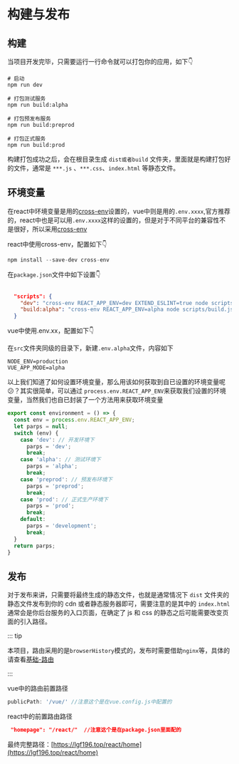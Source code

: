 # 构建与发布

## 构建

当项目开发完毕，只需要运行一行命令就可以打包你的应用，如下:point_down:

``` shell
# 启动
npm run dev

# 打包测试服务
npm run build:alpha

# 打包预发布服务
npm run build:preprod

# 打包正式服务
npm run build:prod
```

构建打包成功之后，会在根目录生成 `dist或者build` 文件夹，里面就是构建打包好的文件，通常是 `***.js` 、`***.css`、`index.html` 等静态文件。

##  环境变量

在react中环境变量是用的[cross-env](https://github.com/kentcdodds/cross-env)设置的，vue中则是用的`.env.xxxx`,官方推荐的，react中也是可以用`.env.xxxx`这样的设置的，但是对于不同平台的兼容性不是很好，所以采用[cross-env](https://github.com/kentcdodds/cross-env)

react中使用cross-env，配置如下:point_down:

``` js
npm install --save-dev cross-env
```

在`package.json`文件中如下设置:point_down:

```json

  "scripts": {
    "dev": "cross-env REACT_APP_ENV=dev EXTEND_ESLINT=true node scripts/start.js",
    "build:alpha": "cross-env REACT_APP_ENV=alpha node scripts/build.js"
  }
```

vue中使用.env.xx，配置如下:point_down:

在`src`文件夹同级的目录下，新建`.env.alpha`文件，内容如下

```
NODE_ENV=production
VUE_APP_MODE=alpha
```

以上我们知道了如何设置环境变量，那么用该如何获取到自已设置的环境变量呢:confused:？其实很简单，可以通过 `process.env.REACT_APP_ENV`来获取我们设置的环境变量，当然我们也自已封装了一个方法用来获取环境变量

``` js
export const environment = () => {
  const env = process.env.REACT_APP_ENV;
  let parps = null;
  switch (env) {
    case 'dev': // 开发环境下
      parps = 'dev';
      break;
    case 'alpha': // 测试环境下
      parps = 'alpha';
      break;
    case 'preprod': // 预发布环境下
      parps = 'preprod';
      break;
    case 'prod': // 正式生产环境下
      parps = 'prod';
      break;
    default:
      parps = 'development';
      break;
  }
  return parps;
}
```

## 发布

对于发布来讲，只需要将最终生成的静态文件，也就是通常情况下 `dist` 文件夹的静态文件发布到你的 cdn 或者静态服务器即可，需要注意的是其中的 `index.html` 通常会是你后台服务的入口页面，在确定了 js 和 css 的静态之后可能需要改变页面的引入路径。

::: tip

本项目，路由采用的是`browserHistory`模式的，发布时需要借助`nginx`等，具体的请查看[基础-路由](./router.md)

:::

vue中的路由前置路径

``` js
publicPath: '/vue/' //注意这个是在vue.config.js中配置的
```

react中的前置路由路径

``` json
 "homepage": "/react/"  //注意这个是在package.json里面配的
```

最终完整路径：[https://lgf196.top/react/home](https://lgf196.top/react/home)

